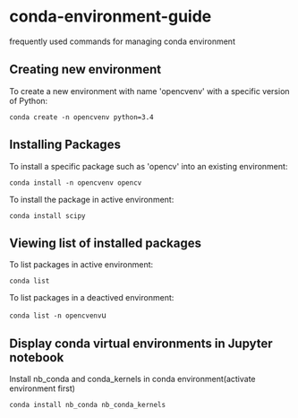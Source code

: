 # conda-environment-guide
frequently used commands for managing conda environment

## Creating new environment

To create a new environment with name 'opencvenv' with a specific version of Python:

`conda create -n opencvenv python=3.4`

## Installing Packages

To install a specific package such as 'opencv' into an existing environment:

`conda install -n opencvenv opencv`

To install the package in active environment:

`conda install scipy`

## Viewing list of installed packages

To list packages in active environment:

`conda list`

To list packages in a deactived environment:

`conda list -n opencvenv`u

## Display conda virtual environments in Jupyter notebook

Install nb_conda and conda_kernels in conda environment(activate environment first)

`conda install nb_conda nb_conda_kernels`

